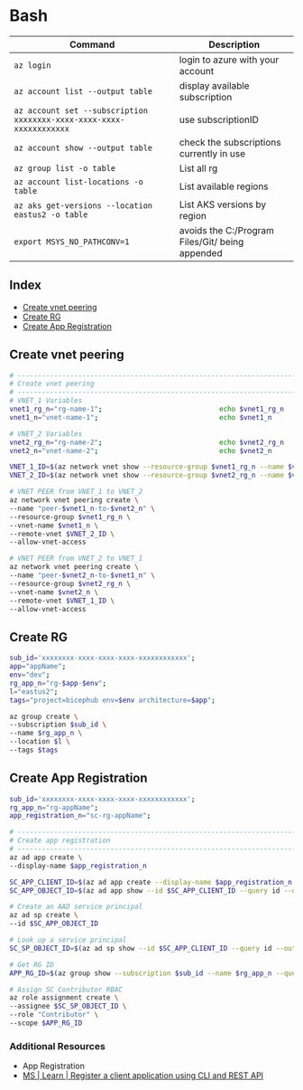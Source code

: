 # Bash

| Command                                                              | Description                                     |
| -------------------------------------------------------------------- | ----------------------------------------------- |
| `az login`                                                           | login to azure with your account                |
| `az account list --output table`                                     | display available subscription                  |
| `az account set --subscription xxxxxxxx-xxxx-xxxx-xxxx-xxxxxxxxxxxx` | use subscriptionID                              |
| `az account show --output table`                                     | check the subscriptions currently in use        |
| `az group list -o table`                                             | List all rg                                     |
| `az account list-locations -o table`                                 | List available regions                          |
| `az aks get-versions --location eastus2 -o table`                    | List AKS versions by region                     |
| `export MSYS_NO_PATHCONV=1`                                          | avoids the C:/Program Files/Git/ being appended |

## Index

- [Create vnet peering][100]
- [Create RG][101]
- [Create App Registration][102]

## Create vnet peering

```bash
# ------------------------------------------------------------------------------------------------
# Create vnet peering
# ------------------------------------------------------------------------------------------------
# VNET_1 Variables
vnet1_rg_n="rg-name-1";                             echo $vnet1_rg_n
vnet1_n="vnet-name-1";                              echo $vnet1_n

# VNET_2 Variables
vnet2_rg_n="rg-name-2";                             echo $vnet2_rg_n
vnet2_n="vnet-name-2";                              echo $vnet2_n

VNET_1_ID=$(az network vnet show --resource-group $vnet1_rg_n --name $vnet1_n --query id --out tsv); echo $VNET_1_ID
VNET_2_ID=$(az network vnet show --resource-group $vnet2_rg_n --name $vnet2_n --query id --out tsv); echo $VNET_2_ID

# VNET PEER from VNET_1 to VNET_2
az network vnet peering create \
--name "peer-$vnet1_n-to-$vnet2_n" \
--resource-group $vnet1_rg_n \
--vnet-name $vnet1_n \
--remote-vnet $VNET_2_ID \
--allow-vnet-access

# VNET PEER from VNET_2 to VNET_1
az network vnet peering create \
--name "peer-$vnet2_n-to-$vnet1_n" \
--resource-group $vnet2_rg_n \
--vnet-name $vnet2_n \
--remote-vnet $VNET_1_ID \
--allow-vnet-access
```

## Create RG

```bash
sub_id='xxxxxxxx-xxxx-xxxx-xxxx-xxxxxxxxxxxx';                          echo $sub_id      # must update
app="appName";                                                          echo $app
env="dev";                                                              echo $env
rg_app_n="rg-$app-$env";                                                echo $rg_app_n
l="eastus2";                                                            echo $l
tags="project=bicephub env=$env architecture=$app";                     echo $tags

az group create \
--subscription $sub_id \
--name $rg_app_n \
--location $l \
--tags $tags
```

## Create App Registration

```bash
sub_id='xxxxxxxx-xxxx-xxxx-xxxx-xxxxxxxxxxxx';                          echo $sub_id      # must update
rg_app_n="rg-appName";                                                  echo $rg_app_n
app_registration_n="sc-rg-appName";                                     echo $app_registration_n

# ------------------------------------------------------------------------------------------------
# Create app registration
# ------------------------------------------------------------------------------------------------
az ad app create \
--display-name $app_registration_n

SC_APP_CLIENT_ID=$(az ad app create --display-name $app_registration_n --query appId --output tsv); echo $SC_APP_CLIENT_ID
SC_APP_OBJECT_ID=$(az ad app show --id $SC_APP_CLIENT_ID --query id --output tsv); echo $SC_APP_OBJECT_ID

# Create an AAD service principal
az ad sp create \
--id $SC_APP_OBJECT_ID

# Look up a service principal
SC_SP_OBJECT_ID=$(az ad sp show --id $SC_APP_CLIENT_ID --query id --output tsv); echo $SC_SP_OBJECT_ID

# Get RG ID
APP_RG_ID=$(az group show --subscription $sub_id --name $rg_app_n --query id -o tsv); echo $APP_RG_ID

# Assign SC Contributor RBAC
az role assignment create \
--assignee $SC_SP_OBJECT_ID \
--role "Contributor" \
--scope $APP_RG_ID
```

### Additional Resources

- App Registration
- [MS | Learn | Register a client application using CLI and REST API][1]

[1]: https://learn.microsoft.com/en-us/azure/healthcare-apis/register-application-cli-rest
[100]: #create-vnet-peering
[101]: #create-rg
[102]: #create-app-registration
